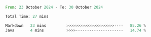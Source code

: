 <!--START_SECTION:waka-->

```rust
From: 23 October 2024 - To: 30 October 2024

Total Time: 27 mins

Markdown   23 mins         >>>>>>>>>>>>>>>>>>>>>----   85.26 %
Java       4 mins          >>>>---------------------   14.74 %
```

<!--END_SECTION:waka-->
